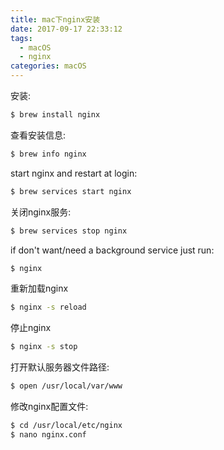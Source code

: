 ```yaml
---
title: mac下nginx安装
date: 2017-09-17 22:33:12
tags:
  - macOS
  - nginx
categories: macOS
---
```


安装:
```bash
$ brew install nginx
```

查看安装信息:
```bash
$ brew info nginx
```

<!-- more -->

start nginx and restart at login:
```bash
$ brew services start nginx
```
关闭nginx服务:
```bash
$ brew services stop nginx
```

if don't want/need a background service just run:
```bash
$ nginx
```

重新加载nginx
```bash
$ nginx -s reload
```

停止nginx
```bash
$ nginx -s stop
```

打开默认服务器文件路径:
```bash
$ open /usr/local/var/www
```

修改nginx配置文件:
```bash
$ cd /usr/local/etc/nginx
$ nano nginx.conf
```

